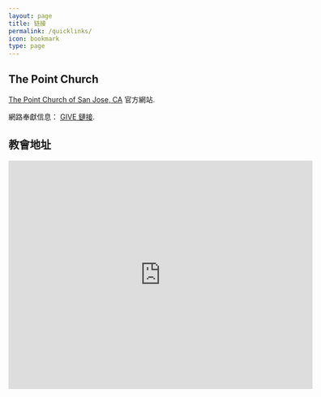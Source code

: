 ```yaml
---
layout: page
title: 链接
permalink: /quicklinks/
icon: bookmark
type: page
---
```




## The Point Church

[The Point Church of San Jose, CA](https://thepoint.church/) 官方網站.

網路奉獻信息：
[GIVE 鏈接](https://tithe.ly/give_new/www/#/tithely/give-one-time/52277).


## 教會地址


<iframe src="https://www.google.com/maps/embed?pb=!1m18!1m12!1m3!1d3172.82544080438!2d-121.7628279501688!3d37.322962345700695!2m3!1f0!2f0!3f0!3m2!1i1024!2i768!4f13.1!3m3!1m2!1s0x808e2cfed1b41d29%3A0xc3f009a702ee6336!2sThe%20Point%20Church%20in%20San%20Jose!5e0!3m2!1sen!2sus!4v1601242025627!5m2!1sen!2sus" width="600" height="450" frameborder="0" style="border:0;" allowfullscreen="" aria-hidden="false" tabindex="0"></iframe>
